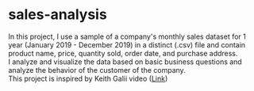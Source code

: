 # sales-analysis
In this project, I use a sample of a company's monthly sales dataset for 1 year (January 2019 - December 2019) in a distinct (.csv) file and contain product name, price, quantity sold, order date, and purchase address.  <br>
I analyze and visualize the data based on basic business questions and analyze the behavior of the customer of the company.  <br>
This project is inspired by Keith Galii video (<a href="https://www.youtube.com/watch?v=eMOA1pPVUc4&t=3128s">Link</a>) </p>
